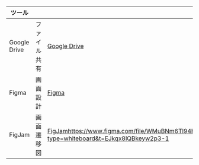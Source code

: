 |ツール| |リンク|
|---|---|---|
|Google Drive|ファイル共有|[Google Drive](https://drive.google.com/drive/folders/1aeSBjiuBuepy9RasDsE3KGMM_VVy0UHI?usp=share_link)|
|Figma|画面設計|[Figma](https://www.figma.com/file/CgUG7Ndac2D6JwWLdVo42i/%E3%81%BF%E3%82%93%E3%81%97%E3%82%85%E3%81%BF-%E7%94%BB%E9%9D%A2%E8%A8%AD%E8%A8%88?type=design&node-id=0%3A1&mode=design&t=TESzUh89eZdpqKkM-1)|
|FigJam|画面遷移図|[FigJam](https://www.figma.com/file/WMuBNm6Tl94HowkeYLEGN8/%E7%94%BB%E9%9D%A2%E9%81%B7%E7%A7%BB%E5%9B%B3?type=whiteboard&t=EJkqx8lQBkeyw2p3-1)https://www.figma.com/file/WMuBNm6Tl94HowkeYLEGN8/%E7%94%BB%E9%9D%A2%E9%81%B7%E7%A7%BB%E5%9B%B3?type=whiteboard&t=EJkqx8lQBkeyw2p3-1|
